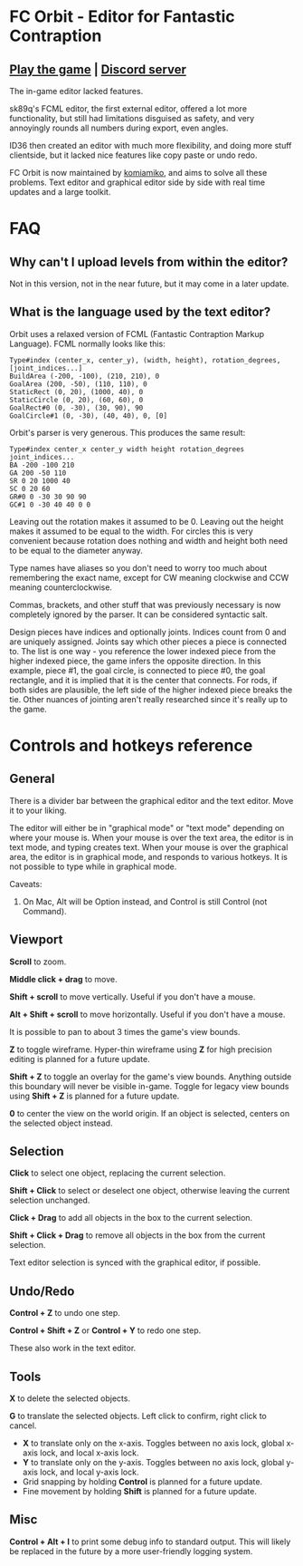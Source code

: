 # FC Orbit - Editor for Fantastic Contraption
[Play the game](http://www.fantasticcontraption.com/original/) | [Discord server](https://discord.gg/NdwRfAj)
---

The in-game editor lacked features.

sk89q's FCML editor, the first external editor, offered a lot more functionality,
but still had limitations disguised as safety, and very annoyingly rounds all numbers during export, even angles.

ID36 then created an editor with much more flexibility, and doing more stuff clientside,
but it lacked nice features like copy paste or undo redo.

FC Orbit is now maintained by [komiamiko](https://github.com/komiamiko), and aims to solve all these problems.
Text editor and graphical editor side by side with real time updates and a large toolkit.

# FAQ
## Why can't I upload levels from within the editor?
Not in this version, not in the near future, but it may come in a later update.

## What is the language used by the text editor?
Orbit uses a relaxed version of FCML (Fantastic Contraption Markup Language). FCML normally looks like this:
```
Type#index (center_x, center_y), (width, height), rotation_degrees, [joint_indices...]
BuildArea (-200, -100), (210, 210), 0
GoalArea (200, -50), (110, 110), 0
StaticRect (0, 20), (1000, 40), 0
StaticCircle (0, 20), (60, 60), 0
GoalRect#0 (0, -30), (30, 90), 90
GoalCircle#1 (0, -30), (40, 40), 0, [0]
```
Orbit's parser is very generous. This produces the same result:
```
Type#index center_x center_y width height rotation_degrees joint_indices...
BA -200 -100 210
GA 200 -50 110
SR 0 20 1000 40
SC 0 20 60
GR#0 0 -30 30 90 90
GC#1 0 -30 40 40 0 0
```
Leaving out the rotation makes it assumed to be 0.
Leaving out the height makes it assumed to be equal to the width.
For circles this is very convenient because rotation does nothing and width and height both need to be equal to the diameter anyway.

Type names have aliases so you don't need to worry too much about remembering the exact name, except for CW meaning clockwise and CCW meaning counterclockwise.

Commas, brackets, and other stuff that was previously necessary is now completely ignored by the parser.
It can be considered syntactic salt.

Design pieces have indices and optionally joints.
Indices count from 0 and are uniquely assigned.
Joints say which other pieces a piece is connected to.
The list is one way - you reference the lower indexed piece from the higher indexed piece, the game infers the opposite direction.
In this example, piece \#1, the goal circle, is connected to piece \#0, the goal rectangle, and it is implied that it is the center that connects.
For rods, if both sides are plausible, the left side of the higher indexed piece breaks the tie. Other nuances of jointing aren't really researched since it's really up to the game.

# Controls and hotkeys reference
## General
There is a divider bar between the graphical editor and the text editor.
Move it to your liking.

The editor will either be in "graphical mode" or "text mode" depending on where your mouse is.
When your mouse is over the text area, the editor is in text mode, and typing creates text.
When your mouse is over the graphical area, the editor is in graphical mode, and responds to various hotkeys.
It is not possible to type while in graphical mode.

Caveats:
1. On Mac, Alt will be Option instead, and Control is still Control (not Command).

## Viewport
**Scroll** to zoom.

**Middle click + drag** to move.

**Shift + scroll** to move vertically.
Useful if you don't have a mouse.

**Alt + Shift + scroll** to move horizontally.
Useful if you don't have a mouse.

It is possible to pan to about 3 times the game's view bounds.

**Z** to toggle wireframe.
Hyper-thin wireframe using **Z** for high precision editing is planned for a future update.

**Shift + Z** to toggle an overlay for the game's view bounds. Anything outside this boundary will never be visible in-game.
Toggle for legacy view bounds using **Shift + Z** is planned for a future update.

**0** to center the view on the world origin. If an object is selected, centers on the selected object instead.

## Selection
**Click** to select one object, replacing the current selection.

**Shift + Click** to select or deselect one object, otherwise leaving the current selection unchanged.

**Click + Drag** to add all objects in the box to the current selection.

**Shift + Click + Drag** to remove all objects in the box from the current selection.

Text editor selection is synced with the graphical editor, if possible.

## Undo/Redo
**Control + Z** to undo one step.

**Control + Shift + Z** or **Control + Y** to redo one step.

These also work in the text editor.

## Tools
**X** to delete the selected objects.

**G** to translate the selected objects. Left click to confirm, right click to cancel.
* **X** to translate only on the x-axis. Toggles between no axis lock, global x-axis lock, and local x-axis lock.
* **Y** to translate only on the y-axis. Toggles between no axis lock, global y-axis lock, and local y-axis lock.
* Grid snapping by holding **Control** is planned for a future update.
* Fine movement by holding **Shift** is planned for a future update.

## Misc
**Control + Alt + I** to print some debug info to standard output. This will likely be replaced in the future by a more user-friendly logging system.
